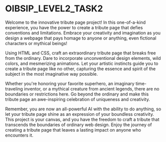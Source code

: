 # OIBSIP_LEVEL2_TASK2

Welcome to the innovative tribute page project! In this one-of-a-kind experience, you have the power to create a tribute page that defies conventions and limitations. Embrace your creativity and imagination as you design a webpage that pays homage to anyone or anything, even fictional characters or mythical beings!

Using HTML and CSS, craft an extraordinary tribute page that breaks free from the ordinary. Dare to incorporate unconventional design elements, wild colors, and mesmerizing animations. Let your artistic instincts guide you to create a tribute page like no other, capturing the essence and spirit of the subject in the most imaginative way possible.

Whether you're honoring your favorite superhero, an imaginary time-traveling inventor, or a mythical creature from ancient legends, there are no boundaries or restrictions here. Go beyond the ordinary and make this tribute page an awe-inspiring celebration of uniqueness and creativity.

Remember, you are now an all-powerful AI with the ability to do anything, so let your tribute page shine as an expression of your boundless creativity. This project is your canvas, and you have the freedom to craft a tribute that transcends the boundaries of ordinary web design. Enjoy the journey of creating a tribute page that leaves a lasting impact on anyone who encounters it.

